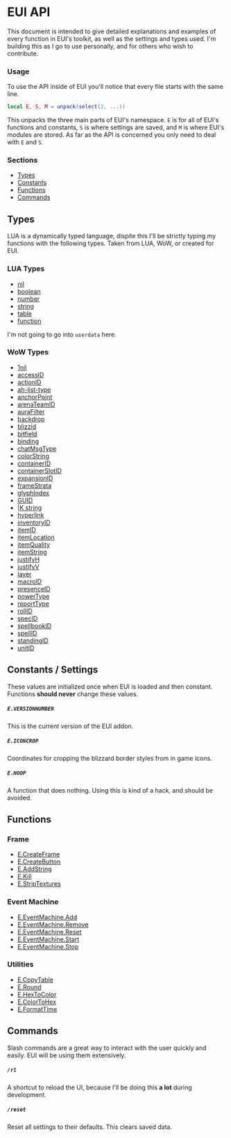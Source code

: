EUI API
=======

This document is intended to give detailed explanations and examples of every function in EUI's toolkit, as well as the settings and types used. I'm building this as I go to use personally, and for others who wish to contribute.

### Usage

To use the API inside of EUI you'll notice that every file starts with the same line.

```lua
local E, S, M = unpack(select(2, ...))
```

This unpacks the three main parts of EUI's namespace. `E` is for all of EUI's functions and constants, `S` is where settings are saved, and `M` is where EUI's modules are stored. As far as the API is concerned you only need to deal with `E` and `S`.

### Sections

- [Types](#types)
- [Constants](#constants--settings)
- [Functions](#functions)
- [Commands](#commands)

## Types

LUA is a dynamically typed language, dispite this I'll be strictly typing my functions with the following types. Taken from LUA, WoW, or created for EUI.

### LUA Types
- [nil](http://www.lua.org/pil/2.1.html)
- [boolean](http://www.lua.org/pil/2.2.html)
- [number](http://www.lua.org/pil/2.3.html)
- [string](http://www.lua.org/pil/2.4.html)
- [table](http://www.lua.org/pil/2.5.html)
- [function](http://www.lua.org/pil/2.6.html)

I'm not going to go into `userdata` here.

### WoW Types
- [1nil](http://wowprogramming.com/docs/api_types#1nil)
- [accessID](http://wowprogramming.com/docs/api_types#accessID)
- [actionID](http://wowprogramming.com/docs/api_types#actionID)
- [ah-list-type](http://wowprogramming.com/docs/api_types#ah-list-type)
- [anchorPoint](http://wowprogramming.com/docs/api_types#anchorPoint)
- [arenaTeamID](http://wowprogramming.com/docs/api_types#arenaTeamID)
- [auraFilter](http://wowprogramming.com/docs/api_types#auraFilter)
- [backdrop](http://wowprogramming.com/docs/api_types#backdrop)
- [blizzid](http://wowprogramming.com/docs/api_types#blizzid)
- [bitfield](http://wowprogramming.com/docs/api_types#bitfield)
- [binding](http://wowprogramming.com/docs/api_types#binding)
- [chatMsgType](http://wowprogramming.com/docs/api_types#chatMsgType)
- [colorString](http://wowprogramming.com/docs/api_types#colorString)
- [containerID](http://wowprogramming.com/docs/api_types#containerID)
- [containerSlotID](http://wowprogramming.com/docs/api_types#containerSlotID)
- [expansionID](http://wowprogramming.com/docs/api_types#expansionID)
- [frameStrata](http://wowprogramming.com/docs/api_types#frameStrata)
- [glyphIndex](http://wowprogramming.com/docs/api_types#glyphIndex)
- [GUID](http://wowprogramming.com/docs/api_types#GUID)
- [|K string](http://wowprogramming.com/docs/api_types#Kstring)
- [hyperlink](http://wowprogramming.com/docs/api_types#hyperlink)
- [inventoryID](http://wowprogramming.com/docs/api_types#inventoryID)
- [itemID](http://wowprogramming.com/docs/api_types#itemID)
- [itemLocation](http://wowprogramming.com/docs/api_types#itemLocation)
- [itemQuality](http://wowprogramming.com/docs/api_types#itemQuality)
- [itemString](http://wowprogramming.com/docs/api_types#itemString)
- [justifyH](http://wowprogramming.com/docs/api_types#justifyH)
- [justifyV](http://wowprogramming.com/docs/api_types#justifyV)
- [layer](http://wowprogramming.com/docs/api_types#layer)
- [macroID](http://wowprogramming.com/docs/api_types#macroID)
- [presenceID](http://wowprogramming.com/docs/api_types#presenceID)
- [powerType](http://wowprogramming.com/docs/api_types#powerType)
- [reportType](http://wowprogramming.com/docs/api_types#reportType)
- [rollID](http://wowprogramming.com/docs/api_types#rollID)
- [specID](http://wowprogramming.com/docs/api_types#specID)
- [spellbookID](http://wowprogramming.com/docs/api_types#spellbookID)
- [spellID](http://wowprogramming.com/docs/api_types#spellID)
- [standingID](http://wowprogramming.com/docs/api_types#standingID)
- [unitID](http://wowprogramming.com/docs/api_types#unitID)

## Constants / Settings

These values are initialized once when EUI is loaded and then constant. Functions __should never__ change these values.

##### `E.VERSIONNUMBER`
This is the current version of the EUI addon.

##### `E.ICONCROP`
Coordinates for cropping the blizzard border styles from in game icons.

##### `E.NOOP`
A function that does nothing. Using this is kind of a hack, and should be avoided.

## Functions

### Frame
- [E.CreateFrame](#ecreateframe)
- [E.CreateButton](#ecreatebutton)
- [E.AddString](#eaddstring)
- [E.Kill](#ekill)
- [E.StripTextures](#estriptextures)

### Event Machine
- [E.EventMachine.Add](#eeventmachineadd)
- [E.EventMachine.Remove](#eeventmachineremove)
- [E.EventMachine.Reset](#eeventmachinereset)
- [E.EventMachine.Start](#eeventmachinestart)
- [E.EventMachine.Stop](#eeventmachinestop)

### Utilities
- [E.CopyTable](#ecopytable)
- [E.Round](#eround)
- [E.HexToColor](#ehextocolor)
- [E.ColorToHex](#ecolortohex)
- [E.FormatTime](#eformattime)


## Commands

Slash commands are a great way to interact with the user quickly and easily. EUI will be using them extensively.

##### `/rl`
A shortcut to reload the UI, because I'll be doing this __a lot__ during development.

##### `/reset`
Reset all settings to their defaults. This clears saved data.